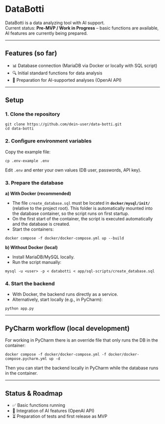 # DataBotti

DataBotti is a data analyzing tool with AI support.  
Current status: **Pre-MVP / Work in Progress** – basic functions are available, AI features are currently being prepared.  

---

## Features (so far)
- 📊 Database connection (MariaDB via Docker or locally with SQL script)  
- 🔍 Initial standard functions for data analysis  
- 🤖 Preparation for AI-supported analyses (OpenAI API)  

---

## Setup

### 1. Clone the repository
```
git clone https://github.com/dein-user/data-botti.git
cd data-botti
```

### 2. Configure environment variables
Copy the example file:
```
cp .env-example .env
```
Edit `.env` and enter your own values (DB user, passwords, API key).

### 3. Prepare the database

**a) With Docker (recommended)**  
- The file `create_database.sql` must be located in **`docker/mysql/init/`** (relative to the project root). This folder is automatically mounted into the database container, so the script runs on first startup.  
- On the first start of the container, the script is executed automatically and the database is created.  
- Start the containers:
```
docker compose -f docker/docker-compose.yml up --build
```

**b) Without Docker (local)**  
- Install MariaDB/MySQL locally.  
- Run the script manually:  
```
mysql -u <user> -p < databotti < app/sql-scripts/create_database.sql
```

### 4. Start the backend
- With Docker, the backend runs directly as a service.  
- Alternatively, start locally (e.g., in PyCharm):
```
python app.py
```

---

## PyCharm workflow (local development)
For working in PyCharm there is an override file that only runs the DB in the container:
```
docker compose -f docker/docker-compose.yml -f docker/docker-compose.pycharm.yml up -d
```
Then you can start the backend locally in PyCharm while the database runs in the container.

---

## Status & Roadmap
- ✅ Basic functions running  
- 🔄 Integration of AI features (OpenAI API)  
- ⏳ Preparation of tests and first release as MVP